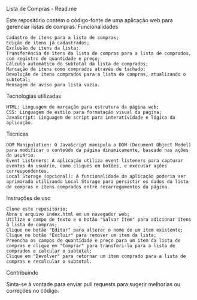 Lista de Compras - Read.me

Este repositório contém o código-fonte de uma aplicação web para gerenciar listas de compras.
Funcionalidades

    Cadastro de itens para a lista de compras;
    Edição de itens já cadastrados;
    Exclusão de itens da lista;
    Transferência de itens da lista de compras para a lista de comprados, com registro de quantidade e preço;
    Cálculo automático do subtotal da lista de comprados;
    Marcação de itens como comprados através de tachado;
    Devolução de itens comprados para a lista de compras, atualizando o subtotal;
    Mensagem de aviso para lista vazia.

Tecnologias utilizadas

    HTML: Linguagem de marcação para estrutura da página web;
    CSS: Linguagem de estilo para formatação visual da página;
    JavaScript: Linguagem de script para interatividade e lógica da aplicação.

Técnicas

    DOM Manipulation: O JavaScript manipula o DOM (Document Object Model) para modificar o conteúdo da página dinamicamente, baseado nas ações do usuário.
    Event Listeners: A aplicação utiliza event listeners para capturar eventos do usuário, como cliques em botões, e executar ações correspondentes.
    Local Storage (opcional): A funcionalidade da aplicação poderia ser aprimorada utilizando Local Storage para persistir os dados da lista de compras e itens comprados entre recarregamentos da página.

Instruções de uso

    Clone este repositório;
    Abra o arquivo index.html em um navegador web;
    Utilize o campo de texto e o botão "Salvar Item" para adicionar itens à lista de compras;
    Clique no botão "Editar" para alterar o nome de um item existente;
    Clique no botão "Excluir" para remover um item da lista;
    Preencha os campos de quantidade e preço para um item da lista de compras e clique em "Comprar" para transferi-lo para a lista de comprados e calcular o subtotal;
    Clique em "Devolver" para retornar um item comprado para a lista de compras e recalcular o subtotal.

Contribuindo

Sinta-se à vontade para enviar pull requests para sugerir melhorias ou correções no código.
